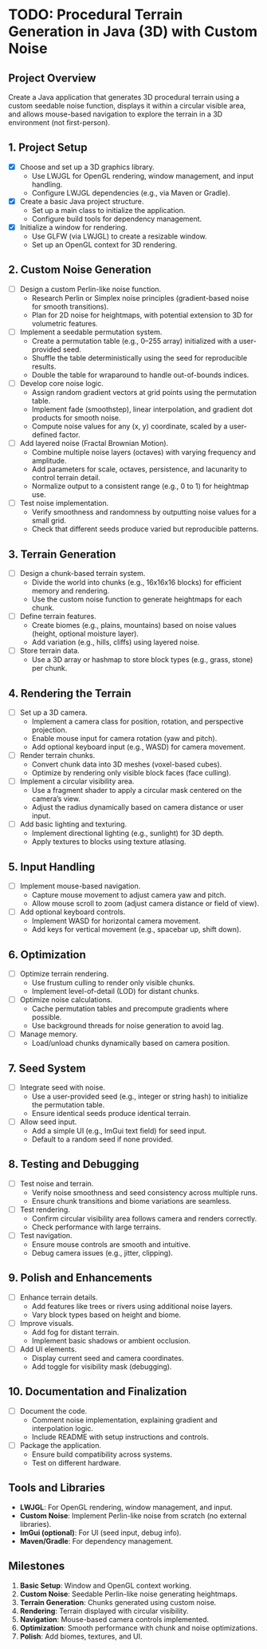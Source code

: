 # TODO: Procedural Terrain Generation in Java (3D) with Custom Noise

## Project Overview
Create a Java application that generates 3D procedural terrain using a custom seedable noise function, displays it within a circular visible area, and allows mouse-based navigation to explore the terrain in a 3D environment (not first-person).

## 1. Project Setup
- [x] Choose and set up a 3D graphics library.
    - Use LWJGL for OpenGL rendering, window management, and input handling.
    - Configure LWJGL dependencies (e.g., via Maven or Gradle).
- [x] Create a basic Java project structure.
    - Set up a main class to initialize the application.
    - Configure build tools for dependency management.
- [x] Initialize a window for rendering.
    - Use GLFW (via LWJGL) to create a resizable window.
    - Set up an OpenGL context for 3D rendering.

## 2. Custom Noise Generation
- [ ] Design a custom Perlin-like noise function.
    - Research Perlin or Simplex noise principles (gradient-based noise for smooth transitions).
    - Plan for 2D noise for heightmaps, with potential extension to 3D for volumetric features.
- [ ] Implement a seedable permutation system.
    - Create a permutation table (e.g., 0–255 array) initialized with a user-provided seed.
    - Shuffle the table deterministically using the seed for reproducible results.
    - Double the table for wraparound to handle out-of-bounds indices.
- [ ] Develop core noise logic.
    - Assign random gradient vectors at grid points using the permutation table.
    - Implement fade (smoothstep), linear interpolation, and gradient dot products for smooth noise.
    - Compute noise values for any (x, y) coordinate, scaled by a user-defined factor.
- [ ] Add layered noise (Fractal Brownian Motion).
    - Combine multiple noise layers (octaves) with varying frequency and amplitude.
    - Add parameters for scale, octaves, persistence, and lacunarity to control terrain detail.
    - Normalize output to a consistent range (e.g., 0 to 1) for heightmap use.
- [ ] Test noise implementation.
    - Verify smoothness and randomness by outputting noise values for a small grid.
    - Check that different seeds produce varied but reproducible patterns.

## 3. Terrain Generation
- [ ] Design a chunk-based terrain system.
    - Divide the world into chunks (e.g., 16x16x16 blocks) for efficient memory and rendering.
    - Use the custom noise function to generate heightmaps for each chunk.
- [ ] Define terrain features.
    - Create biomes (e.g., plains, mountains) based on noise values (height, optional moisture layer).
    - Add variation (e.g., hills, cliffs) using layered noise.
- [ ] Store terrain data.
    - Use a 3D array or hashmap to store block types (e.g., grass, stone) per chunk.

## 4. Rendering the Terrain
- [ ] Set up a 3D camera.
    - Implement a camera class for position, rotation, and perspective projection.
    - Enable mouse input for camera rotation (yaw and pitch).
    - Add optional keyboard input (e.g., WASD) for camera movement.
- [ ] Render terrain chunks.
    - Convert chunk data into 3D meshes (voxel-based cubes).
    - Optimize by rendering only visible block faces (face culling).
- [ ] Implement a circular visibility area.
    - Use a fragment shader to apply a circular mask centered on the camera’s view.
    - Adjust the radius dynamically based on camera distance or user input.
- [ ] Add basic lighting and texturing.
    - Implement directional lighting (e.g., sunlight) for 3D depth.
    - Apply textures to blocks using texture atlasing.

## 5. Input Handling
- [ ] Implement mouse-based navigation.
    - Capture mouse movement to adjust camera yaw and pitch.
    - Allow mouse scroll to zoom (adjust camera distance or field of view).
- [ ] Add optional keyboard controls.
    - Implement WASD for horizontal camera movement.
    - Add keys for vertical movement (e.g., spacebar up, shift down).

## 6. Optimization
- [ ] Optimize terrain rendering.
    - Use frustum culling to render only visible chunks.
    - Implement level-of-detail (LOD) for distant chunks.
- [ ] Optimize noise calculations.
    - Cache permutation tables and precompute gradients where possible.
    - Use background threads for noise generation to avoid lag.
- [ ] Manage memory.
    - Load/unload chunks dynamically based on camera position.

## 7. Seed System
- [ ] Integrate seed with noise.
    - Use a user-provided seed (e.g., integer or string hash) to initialize the permutation table.
    - Ensure identical seeds produce identical terrain.
- [ ] Allow seed input.
    - Add a simple UI (e.g., ImGui text field) for seed input.
    - Default to a random seed if none provided.

## 8. Testing and Debugging
- [ ] Test noise and terrain.
    - Verify noise smoothness and seed consistency across multiple runs.
    - Ensure chunk transitions and biome variations are seamless.
- [ ] Test rendering.
    - Confirm circular visibility area follows camera and renders correctly.
    - Check performance with large terrains.
- [ ] Test navigation.
    - Ensure mouse controls are smooth and intuitive.
    - Debug camera issues (e.g., jitter, clipping).

## 9. Polish and Enhancements
- [ ] Enhance terrain details.
    - Add features like trees or rivers using additional noise layers.
    - Vary block types based on height and biome.
- [ ] Improve visuals.
    - Add fog for distant terrain.
    - Implement basic shadows or ambient occlusion.
- [ ] Add UI elements.
    - Display current seed and camera coordinates.
    - Add toggle for visibility mask (debugging).

## 10. Documentation and Finalization
- [ ] Document the code.
    - Comment noise implementation, explaining gradient and interpolation logic.
    - Include README with setup instructions and controls.
- [ ] Package the application.
    - Ensure build compatibility across systems.
    - Test on different hardware.

## Tools and Libraries
- **LWJGL**: For OpenGL rendering, window management, and input.
- **Custom Noise**: Implement Perlin-like noise from scratch (no external libraries).
- **ImGui (optional)**: For UI (seed input, debug info).
- **Maven/Gradle**: For dependency management.

## Milestones
1. **Basic Setup**: Window and OpenGL context working.
2. **Custom Noise**: Seedable Perlin-like noise generating heightmaps.
3. **Terrain Generation**: Chunks generated using custom noise.
4. **Rendering**: Terrain displayed with circular visibility.
5. **Navigation**: Mouse-based camera controls implemented.
6. **Optimization**: Smooth performance with chunk and noise optimizations.
7. **Polish**: Add biomes, textures, and UI.